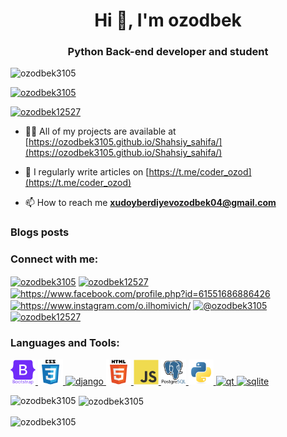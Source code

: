 <h1 align="center">Hi 👋, I'm ozodbek</h1>
<h3 align="center">Python Back-end developer and student</h3>

<p align="left"> <img src="https://komarev.com/ghpvc/?username=ozodbek3105&label=Profile%20views&color=0e75b6&style=flat" alt="ozodbek3105" /> </p>

<p align="left"> <a href="https://github.com/ryo-ma/github-profile-trophy"><img src="https://github-profile-trophy.vercel.app/?username=ozodbek3105" alt="ozodbek3105" /></a> </p>

<p align="left"> <a href="https://twitter.com/ozodbek12527" target="blank"><img src="https://img.shields.io/twitter/follow/ozodbek12527?logo=twitter&style=for-the-badge" alt="ozodbek12527" /></a> </p>

- 👨‍💻 All of my projects are available at [https://ozodbek3105.github.io/Shahsiy_sahifa/](https://ozodbek3105.github.io/Shahsiy_sahifa/)

- 📝 I regularly write articles on [https://t.me/coder_ozod](https://t.me/coder_ozod)

- 📫 How to reach me **xudoyberdiyevozodbek04@gmail.com**

### Blogs posts
<!-- BLOG-POST-LIST:START -->
<!-- BLOG-POST-LIST:END -->

<h3 align="left">Connect with me:</h3>
<p align="left">
<a href="https://dev.to/ozodbek3105" target="blank"><img align="center" src="https://raw.githubusercontent.com/rahuldkjain/github-profile-readme-generator/master/src/images/icons/Social/devto.svg" alt="ozodbek3105" height="30" width="40" /></a>
<a href="https://twitter.com/ozodbek12527" target="blank"><img align="center" src="https://raw.githubusercontent.com/rahuldkjain/github-profile-readme-generator/master/src/images/icons/Social/twitter.svg" alt="ozodbek12527" height="30" width="40" /></a>
<a href="https://fb.com/https://www.facebook.com/profile.php?id=61551686886426" target="blank"><img align="center" src="https://raw.githubusercontent.com/rahuldkjain/github-profile-readme-generator/master/src/images/icons/Social/facebook.svg" alt="https://www.facebook.com/profile.php?id=61551686886426" height="30" width="40" /></a>
<a href="https://instagram.com/https://www.instagram.com/o.ilhomivich/" target="blank"><img align="center" src="https://raw.githubusercontent.com/rahuldkjain/github-profile-readme-generator/master/src/images/icons/Social/instagram.svg" alt="https://www.instagram.com/o.ilhomivich/" height="30" width="40" /></a>
<a href="https://medium.com/@ozodbek3105" target="blank"><img align="center" src="https://raw.githubusercontent.com/rahuldkjain/github-profile-readme-generator/master/src/images/icons/Social/medium.svg" alt="@ozodbek3105" height="30" width="40" /></a>
<a href="/ozodbek12527" target="blank"><img align="center" src="https://raw.githubusercontent.com/rahuldkjain/github-profile-readme-generator/master/src/images/icons/Social/rss.svg" alt="ozodbek12527" height="30" width="40" /></a>
</p>

<h3 align="left">Languages and Tools:</h3>
<p align="left"> <a href="https://getbootstrap.com" target="_blank" rel="noreferrer"> <img src="https://raw.githubusercontent.com/devicons/devicon/master/icons/bootstrap/bootstrap-plain-wordmark.svg" alt="bootstrap" width="40" height="40"/> </a> <a href="https://www.w3schools.com/css/" target="_blank" rel="noreferrer"> <img src="https://raw.githubusercontent.com/devicons/devicon/master/icons/css3/css3-original-wordmark.svg" alt="css3" width="40" height="40"/> </a> <a href="https://www.djangoproject.com/" target="_blank" rel="noreferrer"> <img src="https://cdn.worldvectorlogo.com/logos/django.svg" alt="django" width="40" height="40"/> </a> <a href="https://www.w3.org/html/" target="_blank" rel="noreferrer"> <img src="https://raw.githubusercontent.com/devicons/devicon/master/icons/html5/html5-original-wordmark.svg" alt="html5" width="40" height="40"/> </a> <a href="https://developer.mozilla.org/en-US/docs/Web/JavaScript" target="_blank" rel="noreferrer"> <img src="https://raw.githubusercontent.com/devicons/devicon/master/icons/javascript/javascript-original.svg" alt="javascript" width="40" height="40"/> </a> <a href="https://www.postgresql.org" target="_blank" rel="noreferrer"> <img src="https://raw.githubusercontent.com/devicons/devicon/master/icons/postgresql/postgresql-original-wordmark.svg" alt="postgresql" width="40" height="40"/> </a> <a href="https://www.python.org" target="_blank" rel="noreferrer"> <img src="https://raw.githubusercontent.com/devicons/devicon/master/icons/python/python-original.svg" alt="python" width="40" height="40"/> </a> <a href="https://www.qt.io/" target="_blank" rel="noreferrer"> <img src="https://upload.wikimedia.org/wikipedia/commons/0/0b/Qt_logo_2016.svg" alt="qt" width="40" height="40"/> </a> <a href="https://www.sqlite.org/" target="_blank" rel="noreferrer"> <img src="https://www.vectorlogo.zone/logos/sqlite/sqlite-icon.svg" alt="sqlite" width="40" height="40"/> </a> </p>

<p><img align="left" src="https://github-readme-stats.vercel.app/api/top-langs?username=ozodbek3105&show_icons=true&locale=en&layout=compact" alt="ozodbek3105" /></p>

<p>&nbsp;<img align="center" src="https://github-readme-stats.vercel.app/api?username=ozodbek3105&show_icons=true&locale=en" alt="ozodbek3105" /></p>

<p><img align="center" src="https://github-readme-streak-stats.herokuapp.com/?user=ozodbek3105&" alt="ozodbek3105" /></p>
